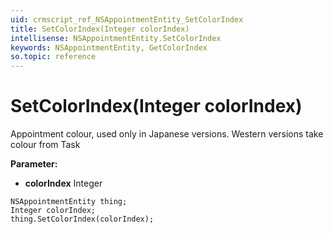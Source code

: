 ```yaml
---
uid: crmscript_ref_NSAppointmentEntity_SetColorIndex
title: SetColorIndex(Integer colorIndex)
intellisense: NSAppointmentEntity.SetColorIndex
keywords: NSAppointmentEntity, GetColorIndex
so.topic: reference
---
```


# SetColorIndex(Integer colorIndex)

Appointment colour, used only in Japanese versions. Western versions take colour from Task

**Parameter:** 
 - **colorIndex** Integer

```crmscript
NSAppointmentEntity thing;
Integer colorIndex;
thing.SetColorIndex(colorIndex);
```

